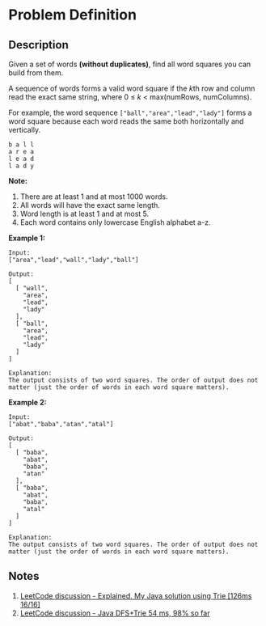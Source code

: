 # Problem Definition

## Description

Given a set of words **(without duplicates)**, find all word squares you can build from them.

A sequence of words forms a valid word square if the *k*th row and column read the exact same string, where 0 ≤ *k* < max(numRows, numColumns).

For example, the word sequence `["ball","area","lead","lady"]` forms a word square because each word reads the same both horizontally and vertically.

```plaintext
b a l l
a r e a
l e a d
l a d y
```

**Note:**

1. There are at least 1 and at most 1000 words.
2. All words will have the exact same length.
3. Word length is at least 1 and at most 5.
4. Each word contains only lowercase English alphabet a-z.

**Example 1:**

```plaintext
Input:
["area","lead","wall","lady","ball"]

Output:
[
  [ "wall",
    "area",
    "lead",
    "lady"
  ],
  [ "ball",
    "area",
    "lead",
    "lady"
  ]
]

Explanation:
The output consists of two word squares. The order of output does not matter (just the order of words in each word square matters).
```

**Example 2:**

```plaintext
Input:
["abat","baba","atan","atal"]

Output:
[
  [ "baba",
    "abat",
    "baba",
    "atan"
  ],
  [ "baba",
    "abat",
    "baba",
    "atal"
  ]
]

Explanation:
The output consists of two word squares. The order of output does not matter (just the order of words in each word square matters).
```

## Notes

1. [LeetCode discussion - Explained. My Java solution using Trie [126ms 16/16]](https://leetcode.com/explore/interview/card/google/62/recursion-4/370/discuss/91333/Explained.-My-Java-solution-using-Trie-126ms-1616)
1. [LeetCode discussion - Java DFS+Trie 54 ms, 98% so far](https://leetcode.com/explore/interview/card/google/62/recursion-4/370/discuss/91354/Java-DFS+Trie-54-ms-98-so-far)